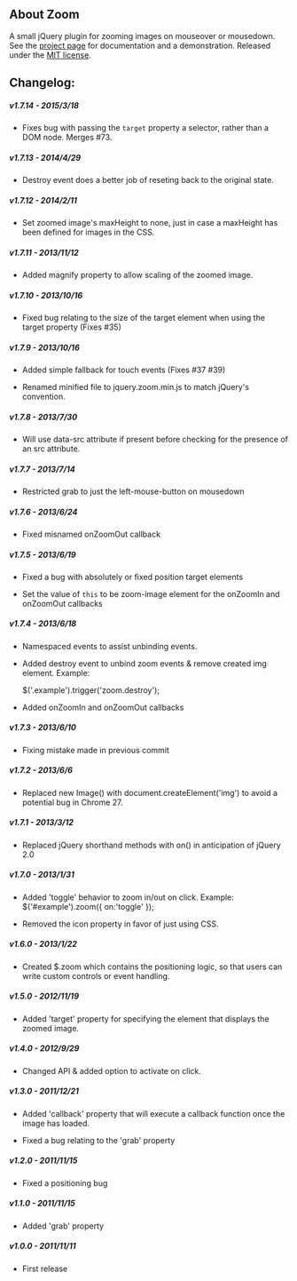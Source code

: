 ## About Zoom

A small jQuery plugin for zooming images on mouseover or mousedown. See the [project page](http://jacklmoore.com/zoom/) for documentation and a demonstration.  Released under the [MIT license](http://www.opensource.org/licenses/mit-license.php).
 
## Changelog:

##### v1.7.14 - 2015/3/18
* Fixes bug with passing the `target` property a selector, rather than a DOM node. Merges #73.

##### v1.7.13 - 2014/4/29
* Destroy event does a better job of reseting back to the original state.

##### v1.7.12 - 2014/2/11
* Set zoomed image's maxHeight to none, just in case a maxHeight has been defined for images in the CSS.

##### v1.7.11 - 2013/11/12
* Added magnify property to allow scaling of the zoomed image.

##### v1.7.10 - 2013/10/16
* Fixed bug relating to the size of the target element when using the target property (Fixes #35)

##### v1.7.9 - 2013/10/16
* Added simple fallback for touch events (Fixes #37 #39)
* Renamed minified file to jquery.zoom.min.js to match jQuery's convention.

##### v1.7.8 - 2013/7/30
* Will use data-src attribute if present before checking for the presence of an src attribute.

##### v1.7.7 - 2013/7/14
* Restricted grab to just the left-mouse-button on mousedown

##### v1.7.6 - 2013/6/24
* Fixed misnamed onZoomOut callback

##### v1.7.5 - 2013/6/19
* Fixed a bug with absolutely or fixed position target elements
* Set the value of `this` to be zoom-image element for the onZoomIn and onZoomOut callbacks

##### v1.7.4 - 2013/6/18
* Namespaced events to assist unbinding events.
* Added destroy event to unbind zoom events & remove created img element. Example:
	$('.example').trigger('zoom.destroy');
* Added onZoomIn and onZoomOut callbacks

##### v1.7.3 - 2013/6/10
* Fixing mistake made in previous commit

##### v1.7.2 - 2013/6/6
* Replaced new Image() with document.createElement('img') to avoid a potential bug in Chrome 27.

##### v1.7.1 - 2013/3/12
* Replaced jQuery shorthand methods with on() in anticipation of jQuery 2.0

##### v1.7.0 - 2013/1/31
* Added 'toggle' behavior to zoom in/out on click.  Example: $('#example').zoom({ on:'toggle' });
* Removed the icon property in favor of just using CSS.

##### v1.6.0 - 2013/1/22
* Created $.zoom which contains the positioning logic, so that users can write custom controls or event handling.

##### v1.5.0 - 2012/11/19
* Added 'target' property for specifying the element that displays the zoomed image.

##### v1.4.0 - 2012/9/29
* Changed API & added option to activate on click.

##### v1.3.0 - 2011/12/21
* Added 'callback' property that will execute a callback function once the image has loaded.
* Fixed a bug relating to the 'grab' property

##### v1.2.0 - 2011/11/15
* Fixed a positioning bug

##### v1.1.0 - 2011/11/15
* Added 'grab' property

##### v1.0.0 - 2011/11/11
* First release
